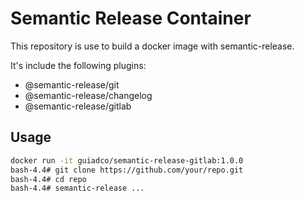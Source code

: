 # Semantic Release Container

This repository is use to build a docker image with semantic-release.

It's include the following plugins:

- @semantic-release/git
- @semantic-release/changelog
- @semantic-release/gitlab

## Usage

```sh
docker run -it guiadco/semantic-release-gitlab:1.0.0
bash-4.4# git clone https://github.com/your/repo.git
bash-4.4# cd repo
bash-4.4# semantic-release ...
```

